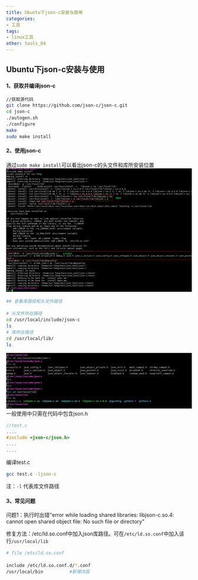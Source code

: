 ```yaml
---
title: Ubuntu下json-c安装与使用
categories:
- 工具
tags:
- linux工具
other: tools_04
---
```


## Ubuntu下json-c安装与使用
#### 1、获取并编译json-c
```bash
//获取源代码
git clone https://github.com/json-c/json-c.git
cd json-c
./autogen.sh
./configure
make
sudo make install
```
#### 2、使用json-c
通过`sudo make install`可以看出json-c的头文件和库所安装位置
![](/img/tools_04/01.png)
```bash
## 查看库路径和头文件路径

# 头文件所在路径
cd /usr/local/include/json-c
ls
# 库所在路径
cd /usr/local/lib/
ls
```
![](/img/tools_04/02.png)
一般使用中只需在代码中包含json.h
```c
//test.c
....
#include <json-c/json.h>
....
....
```
编译test.c
```bash
gcc test.c -ljson-c
```
注：`-l` 代表库文件路径

#### 3、常见问题
问题1：执行时出错"error while loading shared libraries: libjson-c.so.4: cannot open shared object file: No such file or directory"

修复方法：/etc/ld.so.conf中加入json库路径。可在`/etc/ld.so.conf`中加入该行`/usr/local/lib`
```bash
# file /etc/ld.so.conf

include /etc/ld.so.conf.d/*.conf
/usr/local/bin          #新增内容

```